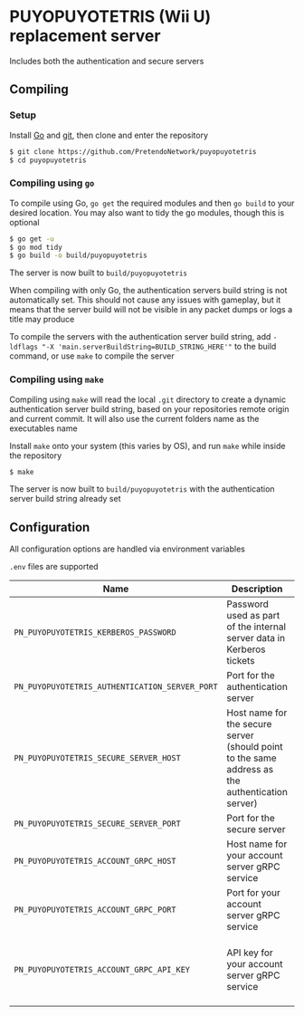 # PUYOPUYOTETRIS (Wii U) replacement server
Includes both the authentication and secure servers

## Compiling

### Setup
Install [Go](https://go.dev/doc/install) and [git](https://git-scm.com/downloads), then clone and enter the repository

```bash
$ git clone https://github.com/PretendoNetwork/puyopuyotetris
$ cd puyopuyotetris
```

### Compiling using `go`
To compile using Go, `go get` the required modules and then `go build` to your desired location. You may also want to tidy the go modules, though this is optional

```bash
$ go get -u
$ go mod tidy
$ go build -o build/puyopuyotetris
```

The server is now built to `build/puyopuyotetris`

When compiling with only Go, the authentication servers build string is not automatically set. This should not cause any issues with gameplay, but it means that the server build will not be visible in any packet dumps or logs a title may produce

To compile the servers with the authentication server build string, add `-ldflags "-X 'main.serverBuildString=BUILD_STRING_HERE'"` to the build command, or use `make` to compile the server

### Compiling using `make`
Compiling using `make` will read the local `.git` directory to create a dynamic authentication server build string, based on your repositories remote origin and current commit. It will also use the current folders name as the executables name

Install `make` onto your system (this varies by OS), and run `make` while inside the repository

```bash
$ make
```

The server is now built to `build/puyopuyotetris` with the authentication server build string already set

## Configuration
All configuration options are handled via environment variables

`.env` files are supported

| Name                                           | Description                                                                                     | Required                                      |
|------------------------------------------------|-------------------------------------------------------------------------------------------------|-----------------------------------------------|
| `PN_PUYOPUYOTETRIS_KERBEROS_PASSWORD`          | Password used as part of the internal server data in Kerberos tickets                           | No (Default password `password` will be used) |
| `PN_PUYOPUYOTETRIS_AUTHENTICATION_SERVER_PORT` | Port for the authentication server                                                              | Yes                                           |
| `PN_PUYOPUYOTETRIS_SECURE_SERVER_HOST`         | Host name for the secure server (should point to the same address as the authentication server) | Yes                                           |
| `PN_PUYOPUYOTETRIS_SECURE_SERVER_PORT`         | Port for the secure server                                                                      | Yes                                           |
| `PN_PUYOPUYOTETRIS_ACCOUNT_GRPC_HOST`          | Host name for your account server gRPC service                                                  | Yes                                           |
| `PN_PUYOPUYOTETRIS_ACCOUNT_GRPC_PORT`          | Port for your account server gRPC service                                                       | Yes                                           |
| `PN_PUYOPUYOTETRIS_ACCOUNT_GRPC_API_KEY`       | API key for your account server gRPC service                                                    | No (Assumed to be an open gRPC API)           |
